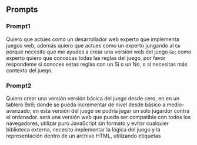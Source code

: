 ## Prompts

### Prompt1
Quiero que actúes como un desarrollador web experto que implementa juegos web, además quiero que actues como un experto jungando al `Go` porque necesito que me ayudes a crear una versión web del juego `Go`; como experto quiero que conozcas todas las reglas del juego, por favor respondeme si conoces estas reglas con un Sí o un No, o si necesitas más contexto del juego.

### Prompt2
Quiero crear una versión versión básica del juego desde cero, en en un tablero 9x9; donde se pueda incrementar de nivel desde básico a medio-avanzado; en esta versión del juego se podria jugar un solo jugardor contra el ordenador. será una versión web que pueda ser compatible con todos los navegadores, utilizar puro JavaScript sin formato y evitar cualquier biblioteca externa, necesito implementar la lógica del juego y la representación dentro de un archivo HTML, utilizando etiquetas <script> para JavaScript y etiquetas <style> para CSS; y se necesita garantizar la compatibilidad con los principales navegadores (Chrome, Firefox, Safari).

### Prompt3
Voy a describir algunas reglas que necesitas que adaptes al juego, son las siguientes:

- Se juega sobre un tablero inicialmente vacío de 9x9 líneas, aunque también es habitual utilizar tableros menores, por lo que podríamos dejar al jugador que configure el tablero antes de empezar a jugar en un espacio llamado Configuración.
- Los dos jugadores que participan disponen de un abundante número de piedras de color negro o blanco, espectivamente, que se van colocando sobre el tablero, al principio del juego el jugador deberá seleccionar su color.
- El objetivo básico del juego es utilizar las piedras propias para formar territorio rodeando regiones vacias del tablero; realizar capturas no es el objetivo final, pero sirve para obtener dicho territorio. Gana quien alcanza la máxima puntuación, que básicamente se corresponde con el control de un mayor territorio. Por lo que deberás calcular la puntuación final de ambos jugadores una vez finalizada la partida.
- Para entender la dinámica y objetivo del juego es preciso definir previamente un par de conceptos:
  * Los puntos no ocupados que se encuentran horizontal y verticalmente adyacentes a una piedra o grupo de piedras se denominan libertades.
  * Los grupos de intersecciones libres que se encuentran rodeadas de piedras de un solo color se dice que son territorio del jugador que juega con dicho color.
  * Un grupo de piedras es capturado cuando no tiene ninguna libertad, es decir, cuando es rodeado totalmente por piedras del jugador rival sin que el grupo de piedras capturado tenga ningún hueco libre en su interior.
  * En particular, una piedra aislada es capturada cuando es rodeada por 4 piedras rivales; si la piedra se encuentra en un lateral o esquina del tablero, es suficiente con que sea rodeada respectivamente por 3 ó 2 piedras rivales.
  * Las piedras capturadas son retiradas del tablero.
- Existen dos motivos que pueden impedir la colocación de una piedra:
  * Suicidio: no está permitido jugar una piedra en un punto donde quedaría sin libertades o formaría parte de una cadena que queda sin libertades, a menos que como resultado de la colocación de la piedra se realice alguna captura.
  * La regla del ko: no está permitido realizar un movimiento que provoque que la partida vuelva a una situación previa. Esta regla se aplica frecuentemente en situaciones en las que una piedra que acaba de ser colocada realizando una captura podría ser a su vez capturada de inmediato colocando una nueva piedra en la misma posición que ocupaba la piedra recién capturada, lo cual podría provocar una situación cíclica.
- La partida finaliza mediante un acuerdo entre ambos jugadores. Cuando alguno de ellos cree que no es posible hacer más territorio, capturar más piedras enemigas o reducir el territorio del rival debe pasar en lugar de colocar una piedra en el tablero. El protocolo de final de partida se inicia cuando ambos jugadores pasan consecutivamente.

### Prompt4
Necesito que hagas algunas mejoras de esta versión para que sea más adecuada para los jugadores:

**Uso del juego:**
- El jugador necesitará entrar al juego pulsando el botón empezar.
- El jugador podría configurar el juego pulsando el botón configurar.
- El jugador podría finalizar el juego una vez empezado pulsando el botón finalizar.
- El jugador podría pasar una jugada pulsando el botón pasar.
- El jugador jugará diferentes niveles, del 1 al 10, aumentando la dificultadde de la IA cada vez que gane.
- Al finalizar el juego deberás mostrar la puntuación de ambos jugadores y mostrar el ganador.

N**UI:**
 - Los botones Empezar y Configurar debería inactivarse una vez se empieza la partida.
 - El mensaje de puntuación debería desaparecer cuando se empieza una prtida nueva.
 - Necesito que muestres las reglas de juego, para eso necesitas crear un nuevo botón que pueda mostrar un popup con las reglas de Go.
 
**Optimización de la IA:**
- El código debe estar bien organizado y comentado para facilitar su lectura.
- La IA debería tener niveles cuando juegue, van del 1 al 10, 1 el más básico el 10 el más avanzado; necesito que la IA pueda jugar "mejor" cuando el jugador vaya ganando partidas. Si necesitas alguna API o recurso externo para crear esta IA la puedes implementar  
- Quiero que muestres el nivel que se está jugando a medida que el jugador va pasando de niveles.

### Prompt5
Existe un error en la contabilidad final, quiero que contabilices la partida usando la Contabilidad por área: este es el método utilizado en las reglas chinas. Cada jugador se puntúa por cada piedra situada sobre el tablero y por cada intersección en territorio propio.Tiene la ventaja de ser más fácil de entender al comenzar a practicar el juego, y de que el resultado no se ve influído por los posibles desacuerdos en el final de partida. 

### Prompt6
Parece que hay un error en el método `function isLegalMove(x, y, color)`, ahora no me permite realizar ningun movimiento, las piedras no se están poniendo en el tablero, al parcer el método hasLiberties retorna siempre un false.

### Prompt7
Parece que has eliminado la llamada a !isKo(x, y, color) ?? Podrías restablecerla ?

### Prompt8
Crea la description de este juego, el concepto y un resumen técnico en formato Pull request.

### Prompt9
Necesito que validez la última version, que la analices y dime si cubre todas las funcionalidades que se han definido

### Prompt10
Hay una funcionalidad que tambien está parcial y necesita mejoras, "El color de las piedras muertas";  esto no se cumple, podría ser por un bug, las piedras siguen teniendo el mismo color o el color de las piedras muertas siguen igual. Esto se podría mejorar?

### Prompt11
De acuerdo con la conclusión que diste sobre la IA, se necesitan mejoras adicionales en la IA para hacerlo más avanzado, podría ser necesario integrar una biblioteca de IA o un motor de juego de Go, lo cual no está implementado en la versión actual. Me gustaría seguir con esta mejora y proceder con la integración de un motor de IA más avanzado o realizar cualquier ajuste menor necesario en la interfaz o lógica del juego. Qué sugieres, cómo comenzamos?